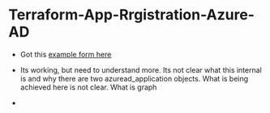 # Terraform-App-Rrgistration-Azure-AD

- Got this [example form here](https://registry.terraform.io/providers/hashicorp/azuread/latest/docs/resources/app_role_assignment#example-usage)

- Its working, but need to understand more. Its not clear what this internal is and why there are two azuread_application objects. What is being achieved here is not clear. What is graph 

- 


